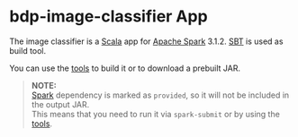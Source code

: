 # bdp-image-classifier App

The image classifier is a [Scala](https://www.scala-lang.org/) app for [Apache Spark](https://spark.apache.org/) 3.1.2.
[SBT](https://www.scala-sbt.org/) is used as build tool.  

You can use the [tools](../tools) to build it or to download a prebuilt JAR.

> **NOTE:**  
> [Spark](https://spark.apache.org/) dependency is marked as `provided`, so it will not be included in the output JAR.  
> This means that you need to run it via `spark-submit` or by using the [tools](../tools/).
